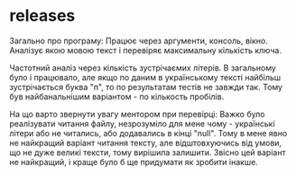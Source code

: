 # releases

Загально про програму: Працює через аргументи, консоль, вікно. Аналізує якою мовою текст і перевіряє максимальну кількість ключа.
 
Частотний аналіз через кількість зустрічаємих літерів. В загальному було і працювало, але якщо по даним в українському тексті найбільш зустрічається буква "п", то по результатам тестів не завжди так. Тому був найбанальнішим варіантом - по кількость пробілів.

На що варто звернути увагу ментором при перевірці:
Важко було реалізувати читання файлу, незрозуміло для мене чому - українські літери або не читались, або додавались в кінці "null". Тому в мене явно не найкращий варіант читання тексту, але відштовхуючись від умови, що не дуже великі тексти, тому вирішила залишити. Звісно цей варіант не найкращий, і краще було б ще придумати як зробити інакше.
